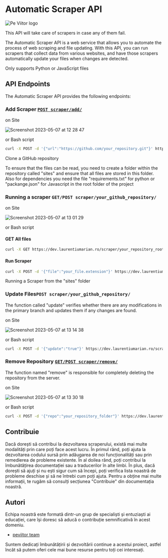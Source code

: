 # Automatic Scraper API
![Pe Viitor logo](https://peviitor.ro/static/media/peviitor_logo.df4cd2d4b04f25a93757bb59b397e656.svg)

This API will take care of scrapers in case any of them fail.

The Automatic Scraper API is a web service that allows you to automate the process of web scraping and file updating. With this API, you can run scrapers that collect data from various websites, and have those scrapers automatically update your files when changes are detected.

Only supports Python or JavaScript files

## API Endpoints 
The Automatic Scraper API provides the following endpoints:

### Add Scraper [`POST scraper/add/`](https://dev.laurentiumarian.ro/scraper/add/ "`POST scraper/add/`")

on Site

<img width="auto" alt="Screenshot 2023-05-07 at 12 28 47" src="https://user-images.githubusercontent.com/67306273/236669416-291958be-2c23-4940-aba0-9808a8405bbd.png">

or Bash script

```bash
curl -X POST -d '{"url":"https://github.com/your_repository.git"}' https://dev.laurentiumarian.ro/scraper/add/

```
Clone a GitHub repository

To ensure that the files can be read, you need to create a folder within the repository called "sites" and ensure that all files are stored in this folder. Also for dependencies you need the file "requirements.txt" for python or "packange.json" for Javascript in the root folder of the project

### Running a scraper `GET/POST scraper/your_github_repository/`

on Site

<img width="auto" alt="Screenshot 2023-05-07 at 13 01 29" src="https://user-images.githubusercontent.com/67306273/236670911-9ede6d3d-74a5-4512-823b-96a41c6a1a3b.png">

or Bash script

#### GET All files

```bash
curl -X GET https://dev.laurentiumarian.ro/scraper/your_repository_root_folder/
```

#### Run Scraper

```bash
curl -X POST -d '{"file":"your_file.extension"}' https://dev.laurentiumarian.ro/scraper/your_repository_root_folder/

```

Running a Scraper from the "sites" folder

### Update Files`POST scraper/your_github_repository/`

The function called "update" verifies whether there are any modifications in the primary branch and updates them if any changes are found.

on Site 

<img width="auto" alt="Screenshot 2023-05-07 at 13 14 38" src="https://user-images.githubusercontent.com/67306273/236671691-45dab3d1-9f6e-4ae3-927c-247adbf5e021.png">

or Bash script 

```bash
curl -X POST -d '{"update":"true"}' https://dev.laurentiumarian.ro/scraper/your_repository_root_folder/
```

### Remove Repository [`GET/POST scraper/remove/`](https://dev.laurentiumarian.ro/scraper/remove/ "`GET/POST scraper/remove/`")


The function named "remove" is responsible for completely deleting the repository from the server.

on Site

<img width="auto" alt="Screenshot 2023-05-07 at 13 30 18" src="https://user-images.githubusercontent.com/67306273/236672271-5fa2c717-f2f3-42ef-92b0-84a6477bf944.png">

or Bash script 

```bash
curl -X POST -d '{"repo":"your_repository_folder"}' https://dev.laurentiumarian.ro/scraper/remove/
```

## Contribuie
Dacă dorești să contribui la dezvoltarea scraperului, există mai multe modalități prin care poți face acest lucru. În primul rând, poți ajuta la dezvoltarea codului sursă prin adăugarea de noi funcționalități sau prin remedierea de probleme existente. În al doilea rând, poți contribui la îmbunătățirea documentației sau a traducerilor în alte limbi. În plus, dacă dorești să ajuți și nu ești sigur cum să începi, poți verifica lista noastră de probleme deschise și să ne întrebi cum poți ajuta. Pentru a obține mai multe informații, te rugăm să consulți secțiunea "Contribuie" din documentația noastră.

## Autori
 Echipa noastră este formată dintr-un grup de specialiști și entuziaști ai educației, care își doresc să aducă o contribuție semnificativă în acest domeniu. 

- [peviitor team](https://github.com/peviitor-ro)

Suntem dedicați îmbunătățirii și dezvoltării continue a acestui proiect, astfel încât să putem oferi cele mai bune resurse pentru toți cei interesați.
